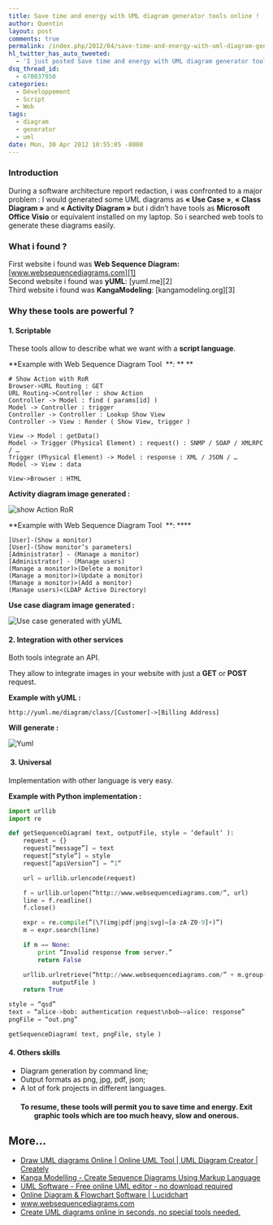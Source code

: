 ```yaml
---
title: Save time and energy with UML diagram generator tools online !
author: Quentin
layout: post
comments: true
permalink: /index.php/2012/04/save-time-and-energy-with-uml-diagram-generator-tools-online/
hl_twitter_has_auto_tweeted:
  - 'I just posted Save time and energy with UML diagram generator tools online !, read it here: http://blog.quentinrousseau.fr/?p=480'
dsq_thread_id:
  - 670037950
categories:
  - Développement
  - Script
  - Web
tags:
  - diagram
  - generator
  - uml
date: Mon, 30 Apr 2012 10:55:05 -8000
---
```

### Introduction

During a software architecture report redaction, i was confronted to a major problem : I would generated some UML diagrams as **&laquo;&nbsp;Use Case&nbsp;&raquo;**, **&laquo;&nbsp;Class Diagram&nbsp;&raquo;** and **&laquo;&nbsp;Activity Diagram&nbsp;&raquo;** but i didn&rsquo;t have tools as **Microsoft Office Visio** or equivalent installed on my laptop. So i searched web tools to generate these diagrams easily.

### What i found ?

First website i found was **Web Sequence Diagram:** [www.websequencediagrams.com][1]  
Second website i found was **yUML**: [yuml.me][2]  
Third website i found was **KangaModeling**: [kangamodeling.org][3]

### Why these tools are powerful ?

#### 1. Scriptable

These tools allow to describe what we want with a **script language**.

**Example with Web Sequence Diagram Tool  **: ** **

```plain
# Show Action with RoR
Browser->URL Routing : GET
URL Routing->Controller : show Action
Controller -> Model : find ( params[id] )
Model -> Controller : trigger
Controller -> Controller : Lookup Show View
Controller -> View : Render ( Show View, trigger )

View -> Model : getData()
Model -> Trigger (Physical Element) : request() : SNMP / SOAP / XMLRPC / …
Trigger (Physical Element) -> Model : response : XML / JSON / …
Model -> View : data

View->Browser : HTML
```

**Activity diagram image generated :**  

![show Action RoR](/assets/wp-content/uploads/2012/04/index.png)

**Example with Web Sequence Diagram Tool  **: ****

```plain
[User]-(Show a monitor)
[User]-(Show monitor’s parameters)
[Administrator] - (Manage a monitor)
[Administrator] - (Manage users)
(Manage a monitor)>(Delete a monitor)
(Manage a monitor)>(Update a monitor)
(Manage a monitor)>(Add a monitor)
(Manage users)<(LDAP Active Directory)
```

**Use case diagram image generated :**  

![Use case generated with yUML](/assets/wp-content/uploads/2012/04/use-cases.png)

#### 2. Integration with other services

Both tools integrate an API.

They allow to integrate images in your website with just a **GET** or **POST** request.

**Example with yUML :**

```plain
http://yuml.me/diagram/class/[Customer]->[Billing Address]
```

**Will generate :**

![Yuml](http://yuml.me/diagram/class/[Customer]->[Billing%20Address]) 

####  3. Universal

Implementation with other language is very easy.

**Example with Python implementation :**

```python
import urllib
import re

def getSequenceDiagram( text, outputFile, style = ‘default’ ):
    request = {}
    request[“message”] = text
    request[“style”] = style
    request[“apiVersion”] = “1”

    url = urllib.urlencode(request)

    f = urllib.urlopen(“http://www.websequencediagrams.com/”, url)
    line = f.readline()
    f.close()

    expr = re.compile(”(\?(img|pdf|png|svg)=[a-zA-Z0-9]+)”)
    m = expr.search(line)

    if m == None:
        print “Invalid response from server.”
        return False

    urllib.urlretrieve(“http://www.websequencediagrams.com/” + m.group(),
            outputFile )
    return True

style = “qsd”
text = “alice->bob: authentication request\nbob–>alice: response”
pngFile = “out.png”

getSequenceDiagram( text, pngFile, style )
```

#### 4. Others skills

*   Diagram generation by command line;
*   Output formats as png, jpg, pdf, json;
*   A lot of fork projects in different languages.

<h4 style="text-align: center;">
  To resume, these tools will permit you to save time and energy. Exit graphic tools which are too much heavy, slow and onerous.
</h4>

## More...

*   <a href="http://creately.com/Draw-UML-and-Class-Diagrams-Online" title="Draw UML diagrams Online | Online UML Tool | UML Diagram Creator | Creately" rel="nofollow">Draw UML diagrams Online | Online UML Tool | UML Diagram Creator | Creately</a>
*   <a href="http://kangamodeling.org/" title="Kanga Modelling - Create Sequence Diagrams Using Markup Language">Kanga Modelling - Create Sequence Diagrams Using Markup Language</a>
*   <a href="http://www.gliffy.com/uses/uml-software/" title="UML Software - Free online UML editor - no download required" rel="nofollow">UML Software - Free online UML editor - no download required</a>
*   <a href="http://www.lucidchart.com/" title="Online Diagram & Flowchart Software | Lucidchart" rel="nofollow">Online Diagram & Flowchart Software | Lucidchart</a>
*   <a href="http://www.websequencediagrams.com/" title="No Title" rel="nofollow">www.websequencediagrams.com</a>
*   <a href="http://yuml.me/" title="Create UML diagrams online in seconds, no special tools needed." rel="nofollow">Create UML diagrams online in seconds, no special tools needed.</a>